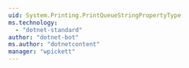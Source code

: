 ```yaml
---
uid: System.Printing.PrintQueueStringPropertyType
ms.technology: 
  - "dotnet-standard"
author: "dotnet-bot"
ms.author: "dotnetcontent"
manager: "wpickett"
---
```

